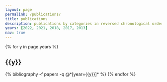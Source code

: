 ```yaml
---
layout: page
permalink: /publications/
title: publications
description: publications by categories in reversed chronological order. generated by jekyll-scholar.
years: [2022, 2021, 2018, 2017, 2013]
nav: true
---
```


<div class="publications">

{% for y in page.years %}
  <h2 class="year">{{y}}</h2>
  {% bibliography -f papers -q @*[year={{y}}]* %}
{% endfor %}

</div>
